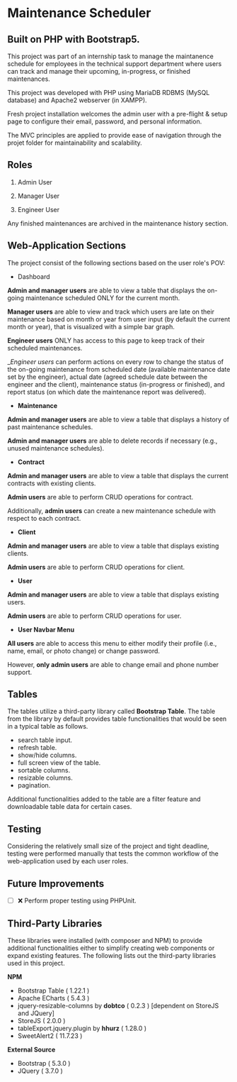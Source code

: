 # Maintenance Scheduler

## Built on PHP with Bootstrap5.

This project was part of an internship task to manage the maintanence schedule for employees in the technical support department where users can track and manage their upcoming, in-progress, or finished maintenances.

This project was developed with PHP using MariaDB RDBMS (MySQL database) and Apache2 webserver (in XAMPP).

Fresh project installation welcomes the admin user with a pre-flight & setup page to configure their email, password, and personal information.

The MVC principles are applied to provide ease of navigation through the projet folder for maintainability and scalability. 

## Roles

1. Admin User

2. Manager User

3. Engineer User

Any finished maintenances are archived in the maintenance history section.

## Web-Application Sections

The project consist of the following sections based on the user role's POV:

* Dashboard

__Admin and manager users__ are able to view a table that displays the on-going maintenance scheduled ONLY for the current month.

__Manager users__ are able to view and track which users are late on their maintenance based on month or year from user input (by default the current month or year), that is visualized with a simple bar graph.

__Engineer users__ ONLY has access to this page to keep track of their scheduled maintenances.

__Engineer users_ can perform actions on every row to change the status of the on-going maintenance from scheduled date (available maintenance date set by the engineer), actual date (agreed schedule date between the engineer and the client), maintenance status (in-progress or finished), and report status (on which date the maintenance report was delivered).

* __Maintenance__

__Admin and manager users__ are able to view a table that displays a history of past maintenance schedules.

__Admin and manager users__ are able to delete records if necessary (e.g., unused maintenance schedules).

* __Contract__

__Admin and manager users__ are able to view a table that displays the current contracts with existing clients.

__Admin users__ are able to perform CRUD operations for contract.

Additionally, __admin users__ can create a new maintenance schedule with respect to each contract.

* __Client__

__Admin and manager users__ are able to view a table that displays existing clients.

__Admin users__ are able to perform CRUD operations for client.

* __User__

__Admin and manager users__ are able to view a table that displays existing users.

__Admin users__ are able to perform CRUD operations for user.


* __User Navbar Menu__

__All users__ are able to access this menu to either modify their profile (i.e., name, email, or photo change) or change password.

However, __only admin users__ are able to change email and phone number support.

## Tables

The tables utilize a third-party library called __Bootstrap Table__. The table from the library by default provides table functionalities that would be seen in a typical table as follows.

* search table input.
* refresh table.
* show/hide columns.
* full screen view of the table.
* sortable columns.
* resizable columns.
* pagination.

Additional functionalities added to the table are a filter feature and downloadable table data for certain cases.

## Testing

Considering the relatively small size of the project and tight deadline, testing were performed manually that tests the common workflow of the web-application used by each user roles.

## Future Improvements

- [ ] :x: Perform proper testing using PHPUnit.

## Third-Party Libraries

These libraries were installed (with composer and NPM) to provide additional functionalities either to simplify creating web components or expand existing features. The following lists out the third-party libraries used in this project.

__NPM__

* Bootstrap Table ( 1.22.1 )
* Apache ECharts ( 5.4.3 )
* jquery-resizable-columns by __dobtco__ ( 0.2.3 ) [dependent on StoreJS and JQuery]
* StoreJS ( 2.0.0 )
* tableExport.jquery.plugin by __hhurz__ ( 1.28.0 )
* SweetAlert2 ( 11.7.23 )

__External Source__

* Bootstrap ( 5.3.0 )
* JQuery ( 3.7.0 )
  
